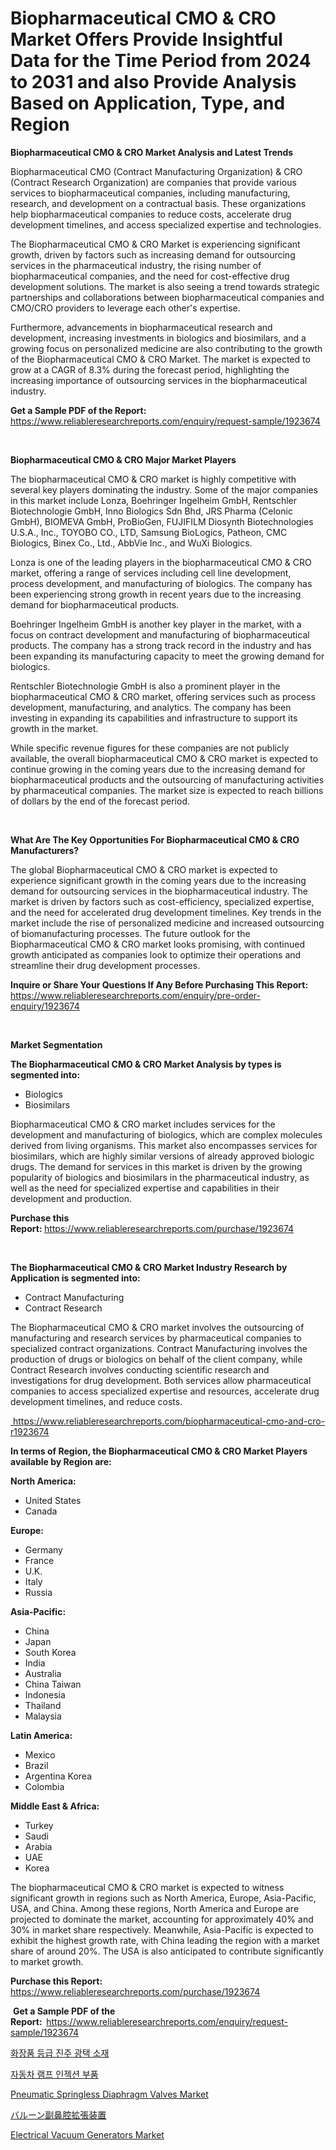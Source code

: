 <p><h1>Biopharmaceutical CMO & CRO Market Offers Provide Insightful Data for the Time Period from 2024 to 2031 and also Provide Analysis Based on Application, Type, and Region</h1></p><p><strong>Biopharmaceutical CMO & CRO Market Analysis and Latest Trends</strong></p>
<p><p>Biopharmaceutical CMO (Contract Manufacturing Organization) & CRO (Contract Research Organization) are companies that provide various services to biopharmaceutical companies, including manufacturing, research, and development on a contractual basis. These organizations help biopharmaceutical companies to reduce costs, accelerate drug development timelines, and access specialized expertise and technologies.</p><p>The Biopharmaceutical CMO & CRO Market is experiencing significant growth, driven by factors such as increasing demand for outsourcing services in the pharmaceutical industry, the rising number of biopharmaceutical companies, and the need for cost-effective drug development solutions. The market is also seeing a trend towards strategic partnerships and collaborations between biopharmaceutical companies and CMO/CRO providers to leverage each other's expertise.</p><p>Furthermore, advancements in biopharmaceutical research and development, increasing investments in biologics and biosimilars, and a growing focus on personalized medicine are also contributing to the growth of the Biopharmaceutical CMO & CRO Market. The market is expected to grow at a CAGR of 8.3% during the forecast period, highlighting the increasing importance of outsourcing services in the biopharmaceutical industry.</p></p>
<p><strong>Get a Sample PDF of the Report:&nbsp;</strong> <a href="https://www.reliableresearchreports.com/enquiry/request-sample/1923674">https://www.reliableresearchreports.com/enquiry/request-sample/1923674</a></p>
<p>&nbsp;</p>
<p><strong>Biopharmaceutical CMO & CRO Major Market Players</strong></p>
<p><p>The biopharmaceutical CMO & CRO market is highly competitive with several key players dominating the industry. Some of the major companies in this market include Lonza, Boehringer Ingelheim GmbH, Rentschler Biotechnologie GmbH, Inno Biologics Sdn Bhd, JRS Pharma (Celonic GmbH), BIOMEVA GmbH, ProBioGen, FUJIFILM Diosynth Biotechnologies U.S.A., Inc., TOYOBO CO., LTD, Samsung BioLogics, Patheon, CMC Biologics, Binex Co., Ltd., AbbVie Inc., and WuXi Biologics.</p><p>Lonza is one of the leading players in the biopharmaceutical CMO & CRO market, offering a range of services including cell line development, process development, and manufacturing of biologics. The company has been experiencing strong growth in recent years due to the increasing demand for biopharmaceutical products.</p><p>Boehringer Ingelheim GmbH is another key player in the market, with a focus on contract development and manufacturing of biopharmaceutical products. The company has a strong track record in the industry and has been expanding its manufacturing capacity to meet the growing demand for biologics.</p><p>Rentschler Biotechnologie GmbH is also a prominent player in the biopharmaceutical CMO & CRO market, offering services such as process development, manufacturing, and analytics. The company has been investing in expanding its capabilities and infrastructure to support its growth in the market.</p><p>While specific revenue figures for these companies are not publicly available, the overall biopharmaceutical CMO & CRO market is expected to continue growing in the coming years due to the increasing demand for biopharmaceutical products and the outsourcing of manufacturing activities by pharmaceutical companies. The market size is expected to reach billions of dollars by the end of the forecast period.</p></p>
<p>&nbsp;</p>
<p><strong>What Are The Key Opportunities For Biopharmaceutical CMO & CRO Manufacturers?</strong></p>
<p><p>The global Biopharmaceutical CMO & CRO market is expected to experience significant growth in the coming years due to the increasing demand for outsourcing services in the biopharmaceutical industry. The market is driven by factors such as cost-efficiency, specialized expertise, and the need for accelerated drug development timelines. Key trends in the market include the rise of personalized medicine and increased outsourcing of biomanufacturing processes. The future outlook for the Biopharmaceutical CMO & CRO market looks promising, with continued growth anticipated as companies look to optimize their operations and streamline their drug development processes.</p></p>
<p><strong>Inquire or Share Your Questions If Any Before Purchasing This Report:</strong> <a href="https://www.reliableresearchreports.com/enquiry/pre-order-enquiry/1923674">https://www.reliableresearchreports.com/enquiry/pre-order-enquiry/1923674</a></p>
<p>&nbsp;</p>
<p><strong>Market Segmentation</strong></p>
<p><strong>The Biopharmaceutical CMO & CRO Market Analysis by types is segmented into:</strong></p>
<p><ul><li>Biologics</li><li>Biosimilars</li></ul></p>
<p><p>Biopharmaceutical CMO & CRO market includes services for the development and manufacturing of biologics, which are complex molecules derived from living organisms. This market also encompasses services for biosimilars, which are highly similar versions of already approved biologic drugs. The demand for services in this market is driven by the growing popularity of biologics and biosimilars in the pharmaceutical industry, as well as the need for specialized expertise and capabilities in their development and production.</p></p>
<p><strong>Purchase this Report:&nbsp;</strong><a href="https://www.reliableresearchreports.com/purchase/1923674">https://www.reliableresearchreports.com/purchase/1923674</a></p>
<p>&nbsp;</p>
<p><strong>The Biopharmaceutical CMO & CRO Market Industry Research by Application is segmented into:</strong></p>
<p><ul><li>Contract Manufacturing</li><li>Contract Research</li></ul></p>
<p><p>The Biopharmaceutical CMO & CRO market involves the outsourcing of manufacturing and research services by pharmaceutical companies to specialized contract organizations. Contract Manufacturing involves the production of drugs or biologics on behalf of the client company, while Contract Research involves conducting scientific research and investigations for drug development. Both services allow pharmaceutical companies to access specialized expertise and resources, accelerate drug development timelines, and reduce costs.</p></p>
<p><a href="https://www.reliableresearchreports.com/biopharmaceutical-cmo-and-cro-r1923674">&nbsp;https://www.reliableresearchreports.com/biopharmaceutical-cmo-and-cro-r1923674</a></p>
<p><strong>In terms of Region, the Biopharmaceutical CMO & CRO Market Players available by Region are:</strong></p>
<p>
    <p> <strong> North America: </strong>
        <ul>
            <li>United States</li>
            <li>Canada</li>
        </ul>
        </p> 
    <p> <strong> Europe: </strong>
        <ul>
            <li>Germany</li>
            <li>France</li>
            <li>U.K.</li>
            <li>Italy</li>
            <li>Russia</li>
        </ul>
        </p> 
    <p> <strong> Asia-Pacific: </strong>
        <ul>
            <li>China</li>
            <li>Japan</li>
            <li>South Korea</li>
            <li>India</li>
            <li>Australia</li>
            <li>China Taiwan</li>
            <li>Indonesia</li>
            <li>Thailand</li>
            <li>Malaysia</li>
        </ul>
        </p> 
    <p> <strong> Latin America: </strong>
        <ul>
            <li>Mexico</li>
            <li>Brazil</li>
            <li>Argentina Korea</li>
            <li>Colombia</li>
        </ul>
        </p> 
    <p> <strong> Middle East & Africa: </strong>
        <ul>
            <li>Turkey</li>
            <li>Saudi</li>
            <li>Arabia</li>
            <li>UAE</li>
            <li>Korea</li>
        </ul>
    </p>
    </p>
<p><p>The biopharmaceutical CMO & CRO market is expected to witness significant growth in regions such as North America, Europe, Asia-Pacific, USA, and China. Among these regions, North America and Europe are projected to dominate the market, accounting for approximately 40% and 30% in market share respectively. Meanwhile, Asia-Pacific is expected to exhibit the highest growth rate, with China leading the region with a market share of around 20%. The USA is also anticipated to contribute significantly to market growth.</p></p>
<p><strong>Purchase this Report: </strong><a href="https://www.reliableresearchreports.com/purchase/1923674">https://www.reliableresearchreports.com/purchase/1923674</a></p>
<p>&nbsp;<strong>Get a Sample PDF of the Report:&nbsp;&nbsp;</strong><a href="https://www.reliableresearchreports.com/enquiry/request-sample/1923674">https://www.reliableresearchreports.com/enquiry/request-sample/1923674</a></p>
<p><strong></strong></p>
<p><p><a href="https://github.com/admichael111/Market-Research-Report-List-1/blob/main/7329590108314.md">화장품 등급 진주 광택 소재</a></p><p><a href="https://github.com/msujons1512/Market-Research-Report-List-1/blob/main/7121246108315.md">자동차 램프 인젝션 부품</a></p><p><a href="https://github.com/JermaineCrona2023/Market-Research-Report-List-1/blob/main/pneumatic-springless-diaphragm-valves-market.md">Pneumatic Springless Diaphragm Valves Market</a></p><p><a href="https://github.com/efcvopdgkdx128/Market-Research-Report-List-2/blob/main/2178178115747.md">バルーン副鼻腔拡張装置</a></p><p><a href="https://github.com/ctanaka235/Market-Research-Report-List-1/blob/main/electrical-vacuum-generators-market.md">Electrical Vacuum Generators Market</a></p></p>